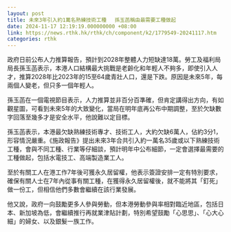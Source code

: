 ```yaml
---
layout: post
title: 未來3年引入約1萬名熟練技術工種　 孫玉菡稱由最需要工種做起
date: 2024-11-17 12:19:19.000000000 +08:00
link: https://news.rthk.hk/rthk/ch/component/k2/1779549-20241117.htm
categories: rthk
---
```


政府日前公布人力推算報告，預計到2028年整體人力短缺達18萬。勞工及福利局局長孫玉菡表示，本港人口結構最大挑戰是老齡化和年輕人不夠多，即使引入人才，推算2028年比2023年的15至64歲青壯人口，還是下跌。原因是未來5年，每兩個人變老，但只多一個年輕人。

孫玉菡在一個電視節目表示，人力推算並非百分百準確，但肯定講得出方向，有如觀星圖，可看到未來5年的大致變化，當局在明年底再公布中期調整，至於欠缺數字回落至幾多才是安全水平，他說難以定目標。

孫玉菡表示，本港最欠缺熟練技術專才、技術工人，大約欠缺6萬人，佔約3分1，形容情況嚴重。《施政報告》提出未來3年合共引入約一萬名35歲或以下熟練技術工種，會與不同工種、行業等仔細談，預計明年中公布細節，一定會選擇最需要的工種做起，包括水電技工、高端製造業工人。

至於有關工人在港工作7年後可獲永久居留權，他表示簽證安排一定有特別要求，確保有關人士在7年內從事有關工種，在獲得永久居留權後，就不能將其「釘死」做一份工，但相信他們多數會繼續在該行業發展。

他又說，政府一向鼓勵更多人參與勞動，但本港勞動參與率相對臨近地區，包括日本、新加坡為低，會繼續推行再就業津貼計劃，特別希望鼓勵「心思思」、「心大心細」的婦女、以及銀髮一族工作。
